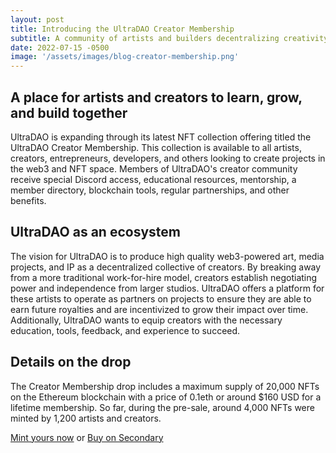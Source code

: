 ```yaml
---
layout: post
title: Introducing the UltraDAO Creator Membership
subtitle: A community of artists and builders decentralizing creativity
date: 2022-07-15 -0500
image: '/assets/images/blog-creator-membership.png'
---
```


## A place for artists and creators to learn, grow, and build together

UltraDAO is expanding through its latest NFT collection offering titled the UltraDAO Creator Membership. This collection is available to all artists, creators, entrepreneurs, developers, and others looking to create projects in the web3 and NFT space. Members of UltraDAO's creator community receive special Discord access, educational resources, mentorship, a member directory, blockchain tools, regular partnerships, and other benefits.

## UltraDAO as an ecosystem

The vision for UltraDAO is to produce high quality web3-powered art, media projects, and IP as a decentralized collective of creators. By breaking away from a more traditional work-for-hire model, creators establish negotiating power and independence from larger studios. UltraDAO offers a platform for these artists to operate as partners on projects to ensure they are able to earn future royalties and are incentivized to grow their impact over time. Additionally, UltraDAO wants to equip creators with the necessary education, tools, feedback, and experience to succeed.

## Details on the drop

The Creator Membership drop includes a maximum supply of 20,000 NFTs on the Ethereum blockchain with a price of 0.1eth or around $160 USD for a lifetime membership. So far, during the pre-sale, around 4,000 NFTs were minted by 1,200 artists and creators.

[Mint yours now](https://mint.ultradao.org) or [Buy on Secondary](https://www.gem.xyz/collection/ultradao-creator-membership/)